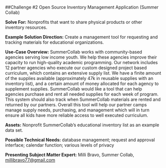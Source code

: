 ##Challenge #2 Open Source Inventory Management Application (Summer Collab)


**Solve For:** Nonprofits that want to share physical products or other inventory resources.


**Example Solution Direction:** Create a management tool for requesting and tracking materials for educational organizations.


**Use-Case Overview:** SummerCollab works with community-based agencies serving low income youth.  We help these agencies improve their capacity to run high-quality academic programming. Our network includes 12 partner agencies who execute our custom designed project based curriculum, which contains an extensive supply list. We have a finite amount of the supplies available (approximately 47k in reusable supplies with an inventory list), and a certain amount of money allocated for each agency to supplement supplies.  SummerCollab would like a tool that can help agencies purchase and rent all needed supplies for each week of program.  This system should also track when SummerCollab materials are rented and returned by our partners. Overall this tool will help our partner camps manage supply needs, purchasing, and management which will in turn ensure all kids have more reliable access to well executed curriculum. 


**Assets:** Nonprofit SummerCollab’s educational inventory list as an example data set.


**Possible Technical Needs:** database management; request and approval interface; calendar function; various levels of privacy


**Presenting Subject Matter Expert:** Milli Bravo, Summer Collab, millibravo77@gmail.com
